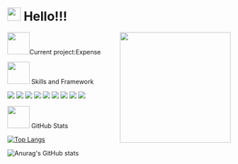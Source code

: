 # <img src="https://raw.githubusercontent.com/MartinHeinz/MartinHeinz/master/wave.gif" width="30px"> Hello!!! 
<img align="right" src= "https://media.giphy.com/media/BferOKonYOspm28AiB/giphy.gif" width = 250 >

<img src="https://media.giphy.com/media/mGcNjsfWAjY5AEZNw6/giphy.gif" width="50">Current project:Expense


<img src="https://media.giphy.com/media/VgCDAzcKvsR6OM0uWg/giphy.gif" width="50"> Skills and Framework

![](https://img.shields.io/badge/<Skill>-<HTML>-informational?style=flat&logo=<LOGO_NAME>&logoColor=white&color=2bbc8a)
![](https://img.shields.io/badge/<Skill>-<CSS>-informational?style=flat&logo=<LOGO_NAME>&logoColor=white&color=2bbc8a)
![](https://img.shields.io/badge/<Skill>-<JavarScript>-informational?style=flat&logo=<LOGO_NAME>&logoColor=white&color=2bbc8a)
![](https://img.shields.io/badge/<Framework>-<React>-informational?style=flat&logo=<LOGO_NAME>&logoColor=white&color=2bbc8a)
![](https://img.shields.io/badge/<Package>-<Styled-Component>-informational?style=flat&logo=<LOGO_NAME>&logoColor=white&color=2bbc8a)
![](https://img.shields.io/github/commit-activity/w/AndreaBabyy/Expense?style=plastic)
![](https://img.shields.io/github/last-commit/AndreaBabyy/Expense?color=red&style=plastic)
![](https://img.shields.io/website?down_color=lightgrey&down_message=clothe&style=plastic&up_color=yellow&up_message=Expense&url=https%3A%2F%2Fexpense.mlem-mlem.net%2F)
![](https://img.shields.io/github/stars/AndreaBabyy?style=plastic)

<img src="https://media.giphy.com/media/WUlplcMpOCEmTGBtBW/giphy.gif" width="50">  GitHub Stats

[![Top Langs](https://github-readme-stats.vercel.app/api/top-langs/?username=AndreaBabyy&layout=demo)](https://github.com/anuraghazra/github-readme-stats)

![Anurag's GitHub stats](https://github-readme-stats.vercel.app/api?username=AndreaBabyy&show_icons=true&theme=shades-of-purple&hide=prs,contribs)

